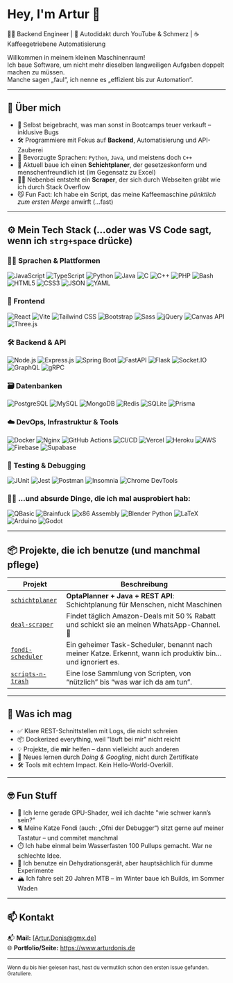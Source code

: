 # Hey, I'm Artur 👋

👨‍💻 Backend Engineer | 🧠 Autodidakt durch YouTube & Schmerz | ☕ Kaffeegetriebene Automatisierung

Willkommen in meinem kleinen Maschinenraum!  
Ich baue Software, um nicht mehr dieselben langweiligen Aufgaben doppelt machen zu müssen.  
Manche sagen „faul“, ich nenne es „effizient bis zur Automation“.

---

## 🧠 Über mich

- 🔨 Selbst beigebracht, was man sonst in Bootcamps teuer verkauft – inklusive Bugs
- 🛠️ Programmiere mit Fokus auf **Backend**, Automatisierung und API-Zauberei
- 🐍 Bevorzugte Sprachen: `Python`, `Java`, und meistens doch `C++`
- 🔄 Aktuell baue ich einen **Schichtplaner**, der gesetzeskonform und menschenfreundlich ist (im Gegensatz zu Excel)
- 🕵️‍♂️ Nebenbei entsteht ein **Scraper**, der sich durch Webseiten gräbt wie ich durch Stack Overflow
- 😼 Fun Fact: Ich habe ein Script, das meine Kaffeemaschine *pünktlich zum ersten Merge* anwirft (…fast)

---

## ⚙️ Mein Tech Stack (…oder was VS Code sagt, wenn ich `strg+space` drücke)

### 👨‍💻 Sprachen & Plattformen

![JavaScript](https://img.shields.io/badge/JavaScript-F7DF1E?style=flat&logo=javascript&logoColor=black)
![TypeScript](https://img.shields.io/badge/TypeScript-007ACC?style=flat&logo=typescript&logoColor=white)
![Python](https://img.shields.io/badge/Python-3776AB?style=flat&logo=python&logoColor=white)
![Java](https://img.shields.io/badge/Java-ED8B00?style=flat&logo=java&logoColor=white)
![C](https://img.shields.io/badge/C-00599C?style=flat&logo=c&logoColor=white)
![C++](https://img.shields.io/badge/C++-00599C?style=flat&logo=c%2B%2B&logoColor=white)
![PHP](https://img.shields.io/badge/PHP-777BB4?style=flat&logo=php&logoColor=white)
![Bash](https://img.shields.io/badge/Bash-4EAA25?style=flat&logo=gnu-bash&logoColor=white)
![HTML5](https://img.shields.io/badge/HTML5-E34F26?style=flat&logo=html5&logoColor=white)
![CSS3](https://img.shields.io/badge/CSS3-1572B6?style=flat&logo=css3&logoColor=white)
![JSON](https://img.shields.io/badge/JSON-000000?style=flat&logo=json&logoColor=white)
![YAML](https://img.shields.io/badge/YAML-000000?style=flat&logo=yaml&logoColor=white)

### 🧱 Frontend

![React](https://img.shields.io/badge/React-20232A?style=flat&logo=react&logoColor=61DAFB)
![Vite](https://img.shields.io/badge/Vite-646CFF?style=flat&logo=vite&logoColor=white)
![Tailwind CSS](https://img.shields.io/badge/TailwindCSS-38B2AC?style=flat&logo=tailwind-css&logoColor=white)
![Bootstrap](https://img.shields.io/badge/Bootstrap-7952B3?style=flat&logo=bootstrap&logoColor=white)
![Sass](https://img.shields.io/badge/Sass-CC6699?style=flat&logo=sass&logoColor=white)
![jQuery](https://img.shields.io/badge/jQuery-0769AD?style=flat&logo=jquery&logoColor=white)
![Canvas API](https://img.shields.io/badge/Canvas_API-black?style=flat)
![Three.js](https://img.shields.io/badge/Three.js-000000?style=flat&logo=three.js&logoColor=white)

### 🛠 Backend & API

![Node.js](https://img.shields.io/badge/Node.js-339933?style=flat&logo=node.js&logoColor=white)
![Express.js](https://img.shields.io/badge/Express.js-000000?style=flat&logo=express&logoColor=white)
![Spring Boot](https://img.shields.io/badge/SpringBoot-6DB33F?style=flat&logo=spring-boot&logoColor=white)
![FastAPI](https://img.shields.io/badge/FastAPI-009688?style=flat&logo=fastapi&logoColor=white)
![Flask](https://img.shields.io/badge/Flask-000000?style=flat&logo=flask&logoColor=white)
![Socket.IO](https://img.shields.io/badge/Socket.IO-010101?style=flat&logo=socket.io&logoColor=white)
![GraphQL](https://img.shields.io/badge/GraphQL-E10098?style=flat&logo=graphql&logoColor=white)
![gRPC](https://img.shields.io/badge/gRPC-0080FF?style=flat)

### 🗃️ Datenbanken

![PostgreSQL](https://img.shields.io/badge/PostgreSQL-4169E1?style=flat&logo=postgresql&logoColor=white)
![MySQL](https://img.shields.io/badge/MySQL-4479A1?style=flat&logo=mysql&logoColor=white)
![MongoDB](https://img.shields.io/badge/MongoDB-47A248?style=flat&logo=mongodb&logoColor=white)
![Redis](https://img.shields.io/badge/Redis-DC382D?style=flat&logo=redis&logoColor=white)
![SQLite](https://img.shields.io/badge/SQLite-003B57?style=flat&logo=sqlite&logoColor=white)
![Prisma](https://img.shields.io/badge/Prisma-2D3748?style=flat&logo=prisma&logoColor=white)

### ☁️ DevOps, Infrastruktur & Tools

![Docker](https://img.shields.io/badge/Docker-2496ED?style=flat&logo=docker&logoColor=white)
![Nginx](https://img.shields.io/badge/Nginx-009639?style=flat&logo=nginx&logoColor=white)
![GitHub Actions](https://img.shields.io/badge/GitHub_Actions-2088FF?style=flat&logo=github-actions&logoColor=white)
![CI/CD](https://img.shields.io/badge/CI/CD-000000?style=flat&logo=github&logoColor=white)
![Vercel](https://img.shields.io/badge/Vercel-000000?style=flat&logo=vercel&logoColor=white)
![Heroku](https://img.shields.io/badge/Heroku-430098?style=flat&logo=heroku&logoColor=white)
![AWS](https://img.shields.io/badge/AWS-232F3E?style=flat&logo=amazon-aws&logoColor=white)
![Firebase](https://img.shields.io/badge/Firebase-FFCA28?style=flat&logo=firebase&logoColor=black)
![Supabase](https://img.shields.io/badge/Supabase-3ECF8E?style=flat&logo=supabase&logoColor=white)

### 🧪 Testing & Debugging

![JUnit](https://img.shields.io/badge/JUnit-25A162?style=flat&logo=java&logoColor=white)
![Jest](https://img.shields.io/badge/Jest-C21325?style=flat&logo=jest&logoColor=white)
![Postman](https://img.shields.io/badge/Postman-FF6C37?style=flat&logo=postman&logoColor=white)
![Insomnia](https://img.shields.io/badge/Insomnia-4000BF?style=flat&logo=insomnia&logoColor=white)
![Chrome DevTools](https://img.shields.io/badge/Chrome--DevTools-4285F4?style=flat&logo=google-chrome&logoColor=white)

### 🧙‍♂️ ...und absurde Dinge, die ich mal ausprobiert hab:

![QBasic](https://img.shields.io/badge/QBasic-000000?style=flat)
![Brainfuck](https://img.shields.io/badge/Brainfuck-grey?style=flat)
![x86 Assembly](https://img.shields.io/badge/x86--ASM-333333?style=flat)
![Blender Python](https://img.shields.io/badge/Blender%20Scripting-F5792A?style=flat&logo=blender&logoColor=white)
![LaTeX](https://img.shields.io/badge/LaTeX-008080?style=flat&logo=latex&logoColor=white)
![Arduino](https://img.shields.io/badge/Arduino-00979D?style=flat&logo=arduino&logoColor=white)
![Godot](https://img.shields.io/badge/Godot-483D8B?style=flat&logo=godot-engine&logoColor=white)

---

## 📦 Projekte, die ich benutze (und manchmal pflege)

| Projekt | Beschreibung |
|--------|--------------|
| [`schichtplaner`](https://github.com/Artur267/schichtplaner) | **OptaPlanner + Java + REST API**: Schichtplanung für Menschen, nicht Maschinen |
| [`deal-scraper`](https://github.com/Artur267/amzndeal-scraper) | Findet täglich Amazon-Deals mit 50 % Rabatt und schickt sie an meinen WhatsApp-Channel. 💸 |
| [`fondi-scheduler`](https://github.com/Artur267/fondi-scheduler) | Ein geheimer Task-Scheduler, benannt nach meiner Katze. Erkennt, wann ich produktiv bin… und ignoriert es. |
| [`scripts-n-trash`](https://github.com/Artur267/scripts-n-trash) | Eine lose Sammlung von Scripten, von “nützlich” bis “was war ich da am tun”. |

---

## 🎯 Was ich mag

- ✅ Klare REST-Schnittstellen mit Logs, die nicht schreien
- 📦 Dockerized everything, weil "läuft bei mir" nicht reicht
- 💡 Projekte, die **mir** helfen – dann vielleicht auch anderen
- 🧪 Neues lernen durch *Doing & Googling*, nicht durch Zertifikate
- 🛠️ Tools mit echtem Impact. Kein Hello-World-Overkill.

---

## 🤓 Fun Stuff

- 🧠 Ich lerne gerade GPU-Shader, weil ich dachte "wie schwer kann’s sein?"  
- 🐈 Meine Katze Fondi (auch: „Ofni der Debugger“) sitzt gerne auf meiner Tastatur – und commitet manchmal
- ⏱️ Ich habe einmal beim Wasserfasten 100 Pullups gemacht. War ne schlechte Idee.
- 🧊 Ich benutze ein Dehydrationsgerät, aber hauptsächlich für dumme Experimente
- 🏔️ Ich fahre seit 20 Jahren MTB – im Winter baue ich Builds, im Sommer Waden

---

## 📫 Kontakt

📬 **Mail:** [Artur.Donis@gmx.de]  
🌐 **Portfolio/Seite:** https://www.arturdonis.de

---

<sub>Wenn du bis hier gelesen hast, hast du vermutlich schon den ersten Issue gefunden. Gratuliere.</sub>
